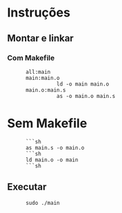 # Instruções


## Montar e linkar

### Com Makefile

          all:main
          main:main.o
                    ld -o main main.o
          main.o:main.s
                    as -o main.o main.s

          
# Sem Makefile
          ```sh
          as main.s -o main.o
          ```sh
          ld main.o -o main
          ```sh

## Executar
          sudo ./main
